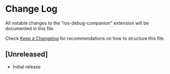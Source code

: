 # Change Log

All notable changes to the "ios-debug-companion" extension will be documented in this file.

Check [Keep a Changelog](http://keepachangelog.com/) for recommendations on how to structure this file.

## [Unreleased]

- Initial release